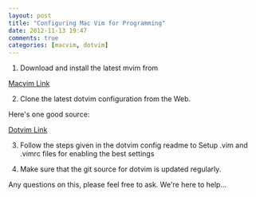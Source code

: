 ```yaml
---
layout: post
title: "Configuring Mac Vim for Programming"
date: 2012-11-13 19:47
comments: true
categories: [macvim, dotvim]
---
```


1. Download and install the latest mvim from 

[Macvim Link](http://code.google.com/p/macvim/)

2. Clone the latest dotvim configuration from the Web.

Here's one good source:

[Dotvim Link](https://github.com/astrails/dotvim)

3. Follow the steps given in the dotvim config readme to Setup .vim and .vimrc files for enabling the best settings

4. Make sure that the git source for dotvim is updated regularly.


Any questions on this, please feel free to ask. We're here to help...
